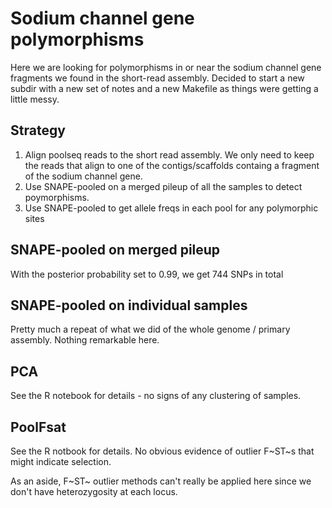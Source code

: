 # Sodium channel gene polymorphisms

Here we are looking for polymorphisms in or near the sodium channel gene fragments we found in the short-read assembly. Decided to start a new subdir with a new set of notes and a new Makefile as things were getting a little messy.

## Strategy

 1. Align poolseq reads to the short read assembly. We only need to keep the reads that align to one of the contigs/scaffolds containg a fragment of the sodium channel gene.
 2. Use SNAPE-pooled on a merged pileup of all the samples to detect poymorphisms.
 3. Use SNAPE-pooled to get allele freqs in each pool for any polymorphic sites

## SNAPE-pooled on merged pileup

With the posterior probability set to 0.99, we get 744 SNPs in total

## SNAPE-pooled on individual samples

Pretty much a repeat of what we did of the whole genome / primary assembly. Nothing remarkable here.

## PCA

See the R notebook for details - no signs of any clustering of samples.

## PoolFsat

See the R notbook for details. No obvious evidence of outlier F~ST~s that might indicate selection.

As an aside, F~ST~ outlier methods can't really be applied here since we don't have heterozygosity at each locus.
